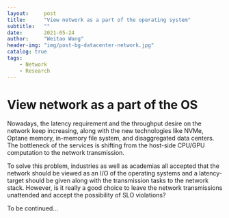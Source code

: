 ```yaml
---
layout:     post
title:      "View network as a part of the operating system"
subtitle:   ""
date:       2021-05-24
author:     "Weitao Wang"
header-img: "img/post-bg-datacenter-network.jpg"
catalog: true
tags:
    - Network
    - Research
---
```


# View network as a part of the OS

Nowadays, the latency requirement and the throughput desire on the network keep increasing, along with the new technologies like NVMe, Optane memory, in-memory file system, and disaggregated data centers. The bottleneck of the services is shifting from the host-side CPU/GPU computation to the network transmission.

To solve this problem, industries as well as academias all accepted that the network should be viewed as an I/O of the operating systems and a latency-target should be given along with the transmission tasks to the network stack. However, is it really a good choice to leave the network transmissions unattended and accept the possibility of SLO violations?

To be continued...